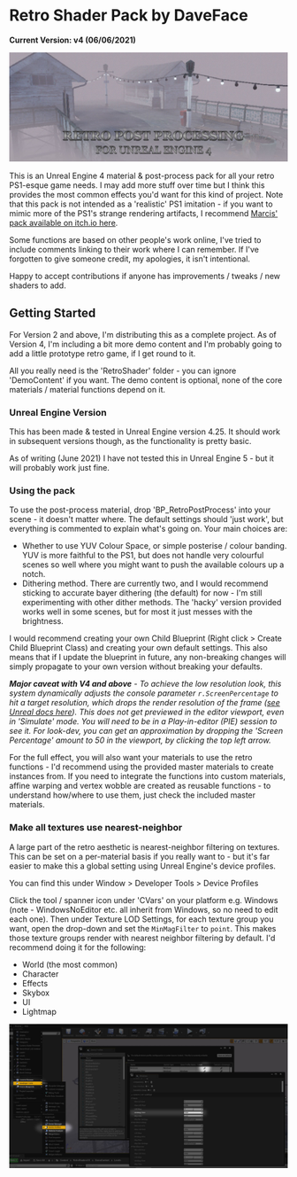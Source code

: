# Retro Shader Pack by DaveFace
**Current Version: v4 (06/06/2021)**

![](Preview.jpg)

This is an Unreal Engine 4 material & post-process pack for all your retro PS1-esque game needs. I may add more stuff over time but I think this provides the most common effects you'd want for this kind of project. Note that this pack is not intended as a 'realistic' PS1 imitation - if you want to mimic more of the PS1's strange rendering artifacts, I recommend [Marcis' pack available on itch.io here](https://marcis.itch.io/psxfx).

Some functions are based on other people's work online, I've tried to include comments linking to their work where I can remember. If I've forgotten to give someone credit, my apologies, it isn't intentional.

Happy to accept contributions if anyone has improvements / tweaks / new shaders to add.



## Getting Started

For Version 2 and above, I'm distributing this as a complete project. As of Version 4, I'm including a bit more demo content and I'm probably going to add a little prototype retro game, if I get round to it.

All you really need is the 'RetroShader' folder - you can ignore 'DemoContent' if you want. The demo content is optional, none of the core materials / material functions depend on it.

### Unreal Engine Version

This has been made & tested in Unreal Engine version 4.25. It should work in subsequent versions though, as the functionality is pretty basic.

As of writing (June 2021) I have not tested this in Unreal Engine 5 - but it will probably work just fine.

### Using the pack

To use the post-process material, drop 'BP_RetroPostProcess' into your scene - it doesn't matter where. The default settings should 'just work', but everything is commented to explain what's going on. Your main choices are:

 - Whether to use YUV Colour Space, or simple posterise / colour banding. YUV is more faithful to the PS1, but does not handle very colourful scenes so well where you might want to push the available colours up a notch.
 - Dithering method. There are currently two, and I would recommend sticking to accurate bayer dithering (the default) for now - I'm still experimenting with other dither methods. The 'hacky' version provided works well in some scenes, but for most it just messes with the brightness.

I would recommend creating your own Child Blueprint (Right click > Create Child Blueprint Class) and creating your own default settings. This also means that if I update the blueprint in future, any non-breaking changes will simply propagate to your own version without breaking your defaults.

***Major caveat with V4 and above** - To achieve the low resolution look, this system dynamically adjusts the console parameter `r.ScreenPercentage` to hit a target resolution, which drops the render resolution of the frame ([see Unreal docs here](https://docs.unrealengine.com/4.26/en-US/RenderingAndGraphics/ScreenPercentage/)). This does not get previewed in the editor viewport, even in 'Simulate' mode. You will need to be in a Play-in-editor (PIE) session to see it. For look-dev, you can get an approximation by dropping the 'Screen Percentage' amount to 50 in the viewport, by clicking the top left arrow.*

For the full effect, you will also want your materials to use the retro functions - I'd recommend using the provided master materials to create instances from. If you need to integrate the functions into custom materials, affine warping and vertex wobble are created as reusable functions - to understand how/where to use them, just check the included master materials.

### Make all textures use nearest-neighbor
A large part of the retro aesthetic is nearest-neighbor filtering on textures. This can be set on a per-material basis if you really want to - but it's far easier to make this a global setting using Unreal Engine's device profiles.

You can find this under Window > Developer Tools > Device Profiles

Click the tool / spanner icon under 'CVars' on your platform e.g. Windows (note - WindowsNoEditor etc. all inherit from Windows, so no need to edit each one). Then under Texture LOD Settings, for each texture group you want, open the drop-down and set the `MinMagFilter` to `point`. This makes those texture groups render with nearest neighbor filtering by default. I'd recommend doing it for the following:
 - World (the most common)
 - Character
 - Effects
 - Skybox
 - UI
 - Lightmap

![](DisableTextureFiltering.jpg)